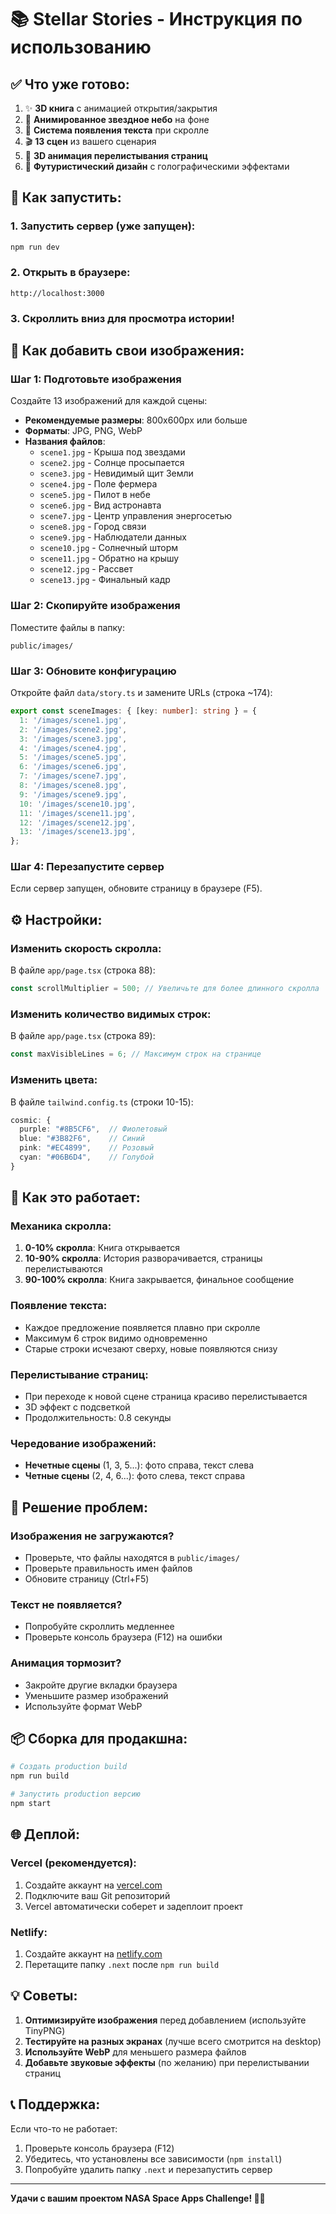 # 📚 Stellar Stories - Инструкция по использованию

## ✅ Что уже готово:

1. ✨ **3D книга** с анимацией открытия/закрытия
2. 🌟 **Анимированное звездное небо** на фоне
3. 📜 **Система появления текста** при скролле
4. 🎬 **13 сцен** из вашего сценария
5. 🔄 **3D анимация перелистывания страниц**
6. 💫 **Футуристический дизайн** с голографическими эффектами

## 🚀 Как запустить:

### 1. Запустить сервер (уже запущен):
```bash
npm run dev
```

### 2. Открыть в браузере:
```
http://localhost:3000
```

### 3. Скроллить вниз для просмотра истории!

## 📸 Как добавить свои изображения:

### Шаг 1: Подготовьте изображения

Создайте 13 изображений для каждой сцены:

- **Рекомендуемые размеры**: 800x600px или больше
- **Форматы**: JPG, PNG, WebP
- **Названия файлов**:
  - `scene1.jpg` - Крыша под звездами
  - `scene2.jpg` - Солнце просыпается
  - `scene3.jpg` - Невидимый щит Земли
  - `scene4.jpg` - Поле фермера
  - `scene5.jpg` - Пилот в небе
  - `scene6.jpg` - Вид астронавта
  - `scene7.jpg` - Центр управления энергосетью
  - `scene8.jpg` - Город связи
  - `scene9.jpg` - Наблюдатели данных
  - `scene10.jpg` - Солнечный шторм
  - `scene11.jpg` - Обратно на крышу
  - `scene12.jpg` - Рассвет
  - `scene13.jpg` - Финальный кадр

### Шаг 2: Скопируйте изображения

Поместите файлы в папку:
```
public/images/
```

### Шаг 3: Обновите конфигурацию

Откройте файл `data/story.ts` и замените URLs (строка ~174):

```typescript
export const sceneImages: { [key: number]: string } = {
  1: '/images/scene1.jpg',
  2: '/images/scene2.jpg',
  3: '/images/scene3.jpg',
  4: '/images/scene4.jpg',
  5: '/images/scene5.jpg',
  6: '/images/scene6.jpg',
  7: '/images/scene7.jpg',
  8: '/images/scene8.jpg',
  9: '/images/scene9.jpg',
  10: '/images/scene10.jpg',
  11: '/images/scene11.jpg',
  12: '/images/scene12.jpg',
  13: '/images/scene13.jpg',
};
```

### Шаг 4: Перезапустите сервер

Если сервер запущен, обновите страницу в браузере (F5).

## ⚙️ Настройки:

### Изменить скорость скролла:

В файле `app/page.tsx` (строка 88):
```typescript
const scrollMultiplier = 500; // Увеличьте для более длинного скролла
```

### Изменить количество видимых строк:

В файле `app/page.tsx` (строка 89):
```typescript
const maxVisibleLines = 6; // Максимум строк на странице
```

### Изменить цвета:

В файле `tailwind.config.ts` (строки 10-15):
```typescript
cosmic: {
  purple: "#8B5CF6",  // Фиолетовый
  blue: "#3B82F6",    // Синий
  pink: "#EC4899",    // Розовый
  cyan: "#06B6D4",    // Голубой
}
```

## 🎨 Как это работает:

### Механика скролла:
1. **0-10% скролла**: Книга открывается
2. **10-90% скролла**: История разворачивается, страницы перелистываются
3. **90-100% скролла**: Книга закрывается, финальное сообщение

### Появление текста:
- Каждое предложение появляется плавно при скролле
- Максимум 6 строк видимо одновременно
- Старые строки исчезают сверху, новые появляются снизу

### Перелистывание страниц:
- При переходе к новой сцене страница красиво перелистывается
- 3D эффект с подсветкой
- Продолжительность: 0.8 секунды

### Чередование изображений:
- **Нечетные сцены** (1, 3, 5...): фото справа, текст слева
- **Четные сцены** (2, 4, 6...): фото слева, текст справа

## 🐛 Решение проблем:

### Изображения не загружаются?
- Проверьте, что файлы находятся в `public/images/`
- Проверьте правильность имен файлов
- Обновите страницу (Ctrl+F5)

### Текст не появляется?
- Попробуйте скроллить медленнее
- Проверьте консоль браузера (F12) на ошибки

### Анимация тормозит?
- Закройте другие вкладки браузера
- Уменьшите размер изображений
- Используйте формат WebP

## 📦 Сборка для продакшна:

```bash
# Создать production build
npm run build

# Запустить production версию
npm start
```

## 🌐 Деплой:

### Vercel (рекомендуется):
1. Создайте аккаунт на [vercel.com](https://vercel.com)
2. Подключите ваш Git репозиторий
3. Vercel автоматически соберет и задеплоит проект

### Netlify:
1. Создайте аккаунт на [netlify.com](https://netlify.com)
2. Перетащите папку `.next` после `npm run build`

## 💡 Советы:

1. **Оптимизируйте изображения** перед добавлением (используйте TinyPNG)
2. **Тестируйте на разных экранах** (лучше всего смотрится на desktop)
3. **Используйте WebP** для меньшего размера файлов
4. **Добавьте звуковые эффекты** (по желанию) при перелистывании страниц

## 📞 Поддержка:

Если что-то не работает:
1. Проверьте консоль браузера (F12)
2. Убедитесь, что установлены все зависимости (`npm install`)
3. Попробуйте удалить папку `.next` и перезапустить сервер

---

**Удачи с вашим проектом NASA Space Apps Challenge! 🚀✨**
